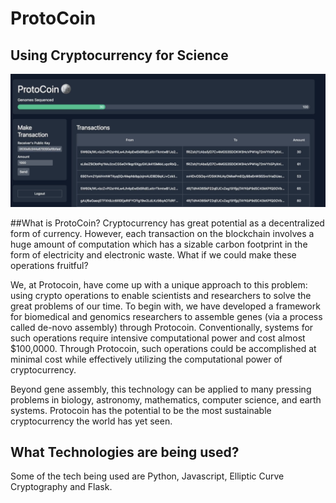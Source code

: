 # ProtoCoin

## Using Cryptocurrency for Science

![Screenshot](./frontend.png)


##What is ProtoCoin?
Cryptocurrency has great potential as a decentralized form of currency.
However, each transaction on the blockchain involves a huge amount of
computation which has a sizable carbon footprint in the form of
electricity and electronic waste. What if we could make these operations
fruitful?


We, at Protocoin, have come up with a unique approach to this problem:
using crypto operations to enable scientists and researchers to solve
the great problems of our time. To begin with, we have developed a
framework for biomedical and genomics researchers to assemble genes (via
a process called de-novo assembly) through Protocoin. Conventionally,
systems for such operations require intensive computational power and
cost almost $100,0000. Through Protocoin, such operations could be
accomplished at minimal cost while effectively utilizing the
computational power of cryptocurrency.


Beyond gene assembly, this technology can be applied to many pressing
problems in biology, astronomy, mathematics, computer science, and earth
systems. Protocoin has the potential to be the most sustainable
cryptocurrency the world has yet seen.

## What Technologies are being used?

Some of the tech being used are Python, Javascript, Elliptic Curve
Cryptography and Flask.
